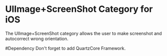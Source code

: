# UIImage+ScreenShot Category for iOS

The UIImage+ScreenShot category allows the user to make screenshot and autocorrect wrong orientation.

#Dependency
Don't forget to add QuartzCore Framework.